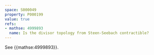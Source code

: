 ```yaml
---
space: S000049
property: P000199
value: true
refs:
- mathse: 4999893
  name: Is the divisor topology from Steen-Seebach contractible?
---
```


See {{mathse:4999893}}.
